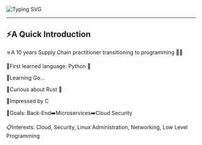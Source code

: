 ![Typing SVG](https://readme-typing-svg.demolab.com/?lines=Hello+Folks+👋+I+am+afraid+the+Index+is+Full+...🏼)

---
⚡A Quick Introduction
---
☣️A 10 years Supply Chain practitioner transitioning to programming 💪🏼

🔸First learned language: Python 🐍
  
🔸Learning Go...
  
🔸Curious about Rust 🦀
  
🔸Impressed by C
  
  
🎯Goals: Back-End➡️Microservices➡️Cloud Security

📋Interests: Cloud, Security, Linux Administration, Networking, Low Level Programming
